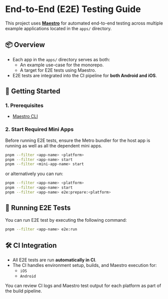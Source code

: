# End-to-End (E2E) Testing Guide

This project uses [**Maestro**](https://maestro.mobile.dev/) for automated end-to-end testing across multiple example applications located in the `apps/` directory.

## 📦 Overview

- Each app in the `apps/` directory serves as both:
  - An example use-case for the monorepo.
  - A target for E2E tests using Maestro.
- E2E tests are integrated into the CI pipeline for **both Android and iOS**.

## 🚀 Getting Started

### 1. Prerequisites

- [Maestro CLI](https://maestro.mobile.dev/docs/getting-started/installation)

### 2. Start Required Mini Apps

Before running E2E tests, ensure the Metro bundler for the host app is running as well as all the dependent mini apps.

```bash
pnpm --filter <app-name> <platform>
pnpm --filter <app-name> start
pnpm --filter <mini-app-name> start
```

or alternatively you can run:

```bash
pnpm --filter <app-name> <platform>
pnpm --filter <app-name> start
pnpm --filter <app-name> e2e:prepare:<platform>
```

## 🧪 Running E2E Tests

You can run E2E test by executing the following command:

```bash
pnpm --filter <app-name> e2e:run
```

## 🛠 CI Integration

- All E2E tests are run **automatically in CI**.
- The CI handles environment setup, builds, and Maestro execution for:
  - `iOS`
  - `Android`

You can review CI logs and Maestro test output for each platform as part of the build pipeline.
